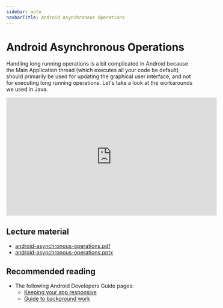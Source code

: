 ```yaml
---
sidebar: auto
navbarTitle: Android Asynchronous Operations
---
```


# Android Asynchronous Operations
Handling long running operations is a bit complicated in Android because the Main Application thread (which executes all your code be default) should primarily be used for updating the graphical user interface, and not for executing long running operations. Let's take a look at the workarounds we used in Java.

<iframe width="560" height="314" src="https://www.youtube.com/embed/eSxFw8bsKk8" frameborder="0" allow="accelerometer; autoplay; clipboard-write; encrypted-media; gyroscope; picture-in-picture" allowfullscreen></iframe>

## Lecture material
* [android-asynchronous-operations.pdf](android-asynchronous-operations.pdf)
* [android-asynchronous-operations.pptx](android-asynchronous-operations.pptx)

## Recommended reading
* The following Android Developers Guide pages:
	* [Keeping your app responsive](https://developer.android.com/training/articles/perf-anr)
	* [Guide to background work](https://developer.android.com/training/multiple-threads)